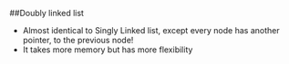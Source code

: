 ##Doubly linked list

- Almost identical to Singly Linked list, except every node has another pointer, to the previous node!
- It takes more memory but has more flexibility